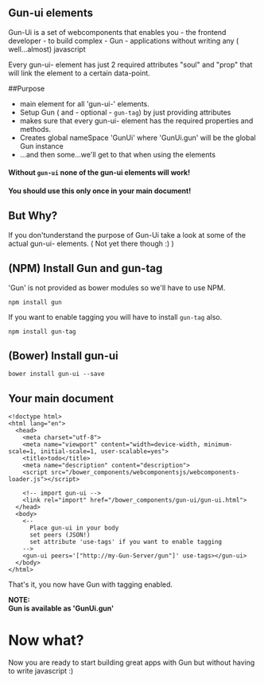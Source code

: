 ## Gun-ui elements
Gun-Ui is a set of webcomponents that enables you - the frontend developer - to build complex - Gun - applications without writing any ( well...almost) javascript

Every gun-ui- element has just 2 required attributes "soul" and "prop" that will link the element to a certain data-point.

##Purpose
* main element for all 'gun-ui-' elements.
* Setup Gun ( and - optional - `gun-tag`) by just providing attributes
* makes sure that every gun-ui- element has the required properties and methods.
* Creates global nameSpace 'GunUi' where 'GunUi.gun' will be the global Gun instance
* ...and then some...we'll get to that when using the elements

#### Without `gun-ui` none of the gun-ui elements will work!

#### You should use this only once in your main document!

## But Why?
If you don'tunderstand the purpose of Gun-Ui take a look at some of the actual gun-ui- elements. ( Not yet there though :) )

## (NPM) Install Gun and gun-tag
'Gun' is not provided as bower modules so we'll have to use NPM.
```
npm install gun
```
If you want to enable tagging you will have to install `gun-tag` also.
```
npm install gun-tag
```
## (Bower) Install gun-ui
```
bower install gun-ui --save
```
## Your main document
```
<!doctype html>
<html lang="en">
  <head>
    <meta charset="utf-8">
    <meta name="viewport" content="width=device-width, minimum-scale=1, initial-scale=1, user-scalable=yes">
    <title>todo</title>
    <meta name="description" content="description">
    <script src="/bower_components/webcomponentsjs/webcomponents-loader.js"></script>

    <!-- import gun-ui -->
    <link rel="import" href="/bower_components/gun-ui/gun-ui.html">
  </head>
  <body>
    <--
      Place gun-ui in your body
      set peers (JSON!)
      set attribute 'use-tags' if you want to enable tagging
    -->
    <gun-ui peers='["http://my-Gun-Server/gun"]' use-tags></gun-ui>
  </body>
</html>
```
That's it, you now have Gun with tagging enabled.

<b>NOTE:<br>
Gun is available as 'GunUi.gun'</b>

# Now what?
Now you are ready to start building great apps with Gun but without having to write javascript :)
